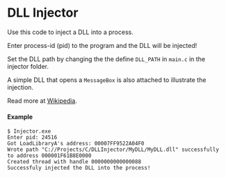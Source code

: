 # DLL Injector

Use this code to inject a DLL into a process.

Enter process-id (pid) to the program and the DLL will be injected!

Set the DLL path by changing the the define `DLL_PATH` in `main.c` in the injector folder.

A simple DLL that opens a `MessageBox` is also attached to illustrate the injection.

Read more at [Wikipedia](https://en.wikipedia.org/wiki/DLL_injection).

#### Example

```shell
$ Injector.exe
Enter pid: 24516
Got LoadLibraryA's address: 00007FF9522A04F0
Wrote path "C://Projects/C/DLLInjector/MyDLL/MyDLL.dll" successfully to address 000001F61B8E0000
Created thread with handle 0000000000000088
Successfuly injected the DLL into the process!
```





